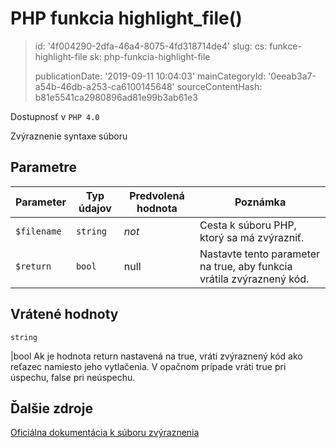 PHP funkcia highlight_file()
============================

> id: '4f004290-2dfa-46a4-8075-4fd318714de4'
> slug:
> 	cs: funkce-highlight-file
> 	sk: php-funkcia-highlight-file
> 
> publicationDate: '2019-09-11 10:04:03'
> mainCategoryId: '0eeab3a7-a54b-46db-a253-ca6100145648'
> sourceContentHash: b81e5541ca2980896ad81e99b3ab61e3

Dostupnosť v `PHP 4.0`

Zvýraznenie syntaxe súboru


Parametre
--------------

| Parameter | Typ údajov | Predvolená hodnota | Poznámka |
|-----|-----|-----|-----|
| `$filename` | `string` | *not* | Cesta k súboru PHP, ktorý sa má zvýrazniť. |
| `$return` | `bool` | null | Nastavte tento parameter na true, aby funkcia vrátila zvýraznený kód. |


Vrátené hodnoty
----------------

`string`

|bool Ak je hodnota return nastavená na true, vráti zvýraznený
kód ako reťazec namiesto jeho vytlačenia. V opačnom prípade vráti
true pri úspechu, false pri neúspechu.

Ďalšie zdroje
------------

[Oficiálna dokumentácia k súboru zvýraznenia](https://www.php.net/manual/en/function.highlight-file.php)
